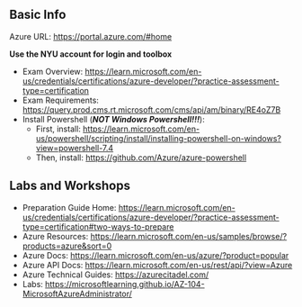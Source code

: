 ## Basic Info

Azure URL: https://portal.azure.com/#home 

**Use the NYU account for login and toolbox**

- Exam Overview: https://learn.microsoft.com/en-us/credentials/certifications/azure-developer/?practice-assessment-type=certification
- Exam Requirements: https://query.prod.cms.rt.microsoft.com/cms/api/am/binary/RE4oZ7B
- Install Powershell (***NOT Windows Powershell!!!***): 
    - First, install: https://learn.microsoft.com/en-us/powershell/scripting/install/installing-powershell-on-windows?view=powershell-7.4
    - Then, install: https://github.com/Azure/azure-powershell

## Labs and Workshops
- Preparation Guide Home: https://learn.microsoft.com/en-us/credentials/certifications/azure-developer/?practice-assessment-type=certification#two-ways-to-prepare
- Azure Resources: https://learn.microsoft.com/en-us/samples/browse/?products=azure&sort=0
- Azure Docs: https://learn.microsoft.com/en-us/azure/?product=popular
- Azure API Docs: https://learn.microsoft.com/en-us/rest/api/?view=Azure
- Azure Technical Guides: https://azurecitadel.com/
- Labs: https://microsoftlearning.github.io/AZ-104-MicrosoftAzureAdministrator/
